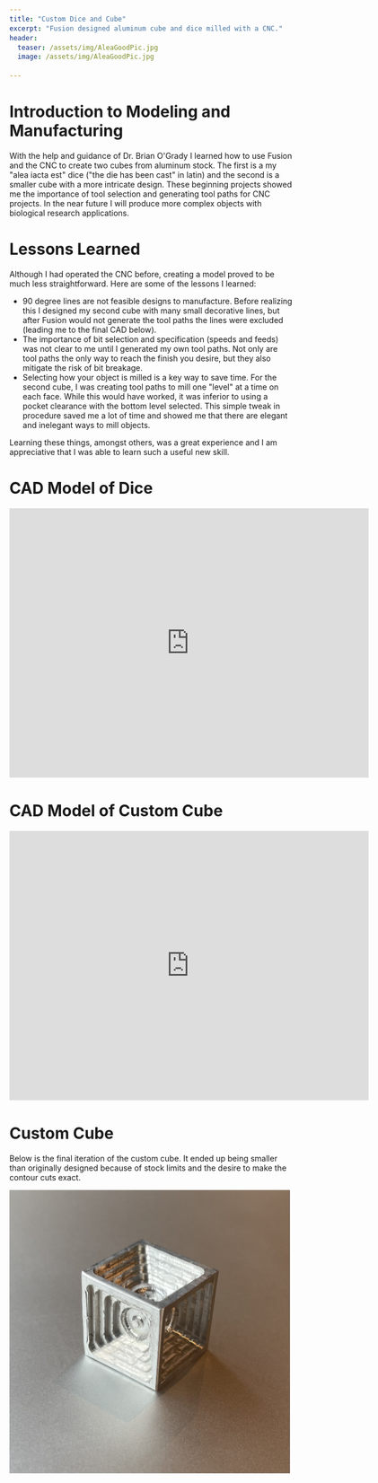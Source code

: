 ```yaml
---
title: "Custom Dice and Cube"
excerpt: "Fusion designed aluminum cube and dice milled with a CNC."
header:
  teaser: /assets/img/AleaGoodPic.jpg
  image: /assets/img/AleaGoodPic.jpg
   
---
```


# Introduction to Modeling and Manufacturing

With the help and guidance of Dr. Brian O'Grady I learned how to use Fusion and the CNC to create two cubes from aluminum stock. The first is a my "alea iacta est" dice ("the die has been cast" in latin) and the second is a smaller cube with a more intricate design. These beginning projects showed me the importance of tool selection and generating tool paths for CNC projects. In the near future I will produce more complex objects with biological research applications.

# Lessons Learned

Although I had operated the CNC before, creating a model proved to be much less straightforward. Here are some of the lessons I learned:
* 90 degree lines are not feasible designs to manufacture. Before realizing this I designed my second cube with many small decorative lines, but after Fusion would not generate the tool  paths the lines were excluded (leading me to the final CAD below). 
* The importance of bit selection and specification (speeds and feeds) was not clear to me until I generated my own tool paths. Not only are tool paths the only way to reach the finish you desire, but they also mitigate the risk of bit breakage. 
* Selecting how your object is milled is a key way to save time. For the second cube, I was creating tool paths to mill one "level" at a time on each face. While this would have worked, it was inferior to using a pocket clearance with the bottom level selected. This simple tweak in procedure saved me a lot of time and showed me that there are elegant and inelegant ways to mill objects. 

Learning these things, amongst others, was a great experience and I am appreciative that I was able to learn such a useful new skill. 


# CAD Model of Dice
<iframe src="https://vanderbilt436.autodesk360.com/shares/public/SH512d4QTec90decfa6e521368d0d5bb8b00?mode=embed" width="640" height="480" allowfullscreen="true" webkitallowfullscreen="true" mozallowfullscreen="true"  frameborder="0"></iframe>

# CAD Model of Custom Cube
<iframe src="https://vanderbilt436.autodesk360.com/shares/public/SH512d4QTec90decfa6ebf4e188126ec7f81?mode=embed" width="640" height="480" allowfullscreen="true" webkitallowfullscreen="true" mozallowfullscreen="true"  frameborder="0"></iframe>

# Custom Cube
Below is the final iteration of the custom cube. It ended up being smaller than originally designed because of stock limits and the desire to make the contour cuts exact.

<img src="/assets/img/custom_dice.jpg" alt="Image of Custom Cube" style="width:500px;"/>


